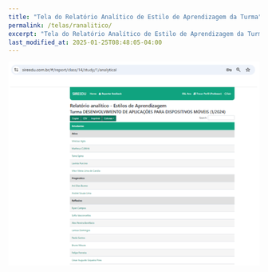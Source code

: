 ```yaml
---
title: "Tela do Relatório Analítico de Estilo de Aprendizagem da Turma"
permalink: /telas/ranalitico/
excerpt: "Tela do Relatório Analítico de Estilo de Aprendizagem da Turma"
last_modified_at: 2025-01-25T08:48:05-04:00
---
```


![telas](/assets/images/tela11.png)